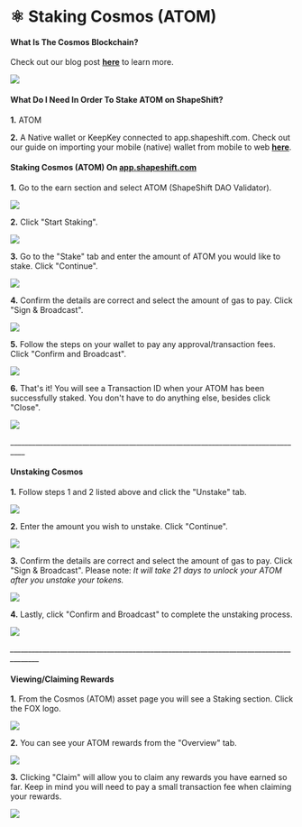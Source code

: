 # ⚛ Staking Cosmos (ATOM)

#### What Is The Cosmos Blockchain?

Check out our blog post [**here**](https://medium.com/@ShapeShift.com/shapeshift-integrates-cosmos-functionality-for-native-wallet-users-6974c03086ad) to learn more.

![](<../../.gitbook/assets/image (30).png>)

#### What Do I Need In Order To Stake ATOM on ShapeShift?

**1.** ATOM

**2.** A Native wallet or KeepKey connected to app.shapeshift.com. Check out our guide on importing your mobile (native) wallet from mobile to web [**here**](https://app.gitbook.com/o/sWotiHVrGfDN75Cscxmv/s/72REb8nWCxIowqCRZG08/\~/changes/Yy1LhfBrdh6dq9PVc379/help-desk/app.shapeshift/import-your-seed-phrase-from-the-mobile-app-to-web).

#### Staking Cosmos (ATOM) On [**app.shapeshift.com**](https://app.shapeshift.com/dashboard)

**1.** Go to the earn section and select ATOM (ShapeShift DAO Validator).

![](<../../.gitbook/assets/image (105).png>)

**2.** Click "Start Staking".

![](<../../.gitbook/assets/image (47).png>)

**3.** Go to the "Stake" tab and enter the amount of ATOM you would like to stake. Click "Continue".

![](<../../.gitbook/assets/image (39).png>)

**4.** Confirm the details are correct and select the amount of gas to pay. Click "Sign & Broadcast".

![](<../../.gitbook/assets/image (67).png>)

**5.** Follow the steps on your wallet to pay any approval/transaction fees. Click "Confirm and Broadcast".

![](<../../.gitbook/assets/image (124).png>)

**6.** That's it! You will see a Transaction ID when your ATOM has been successfully staked. You don't have to do anything else, besides click "Close".

![](<../../.gitbook/assets/image (190).png>)

\_\_\_\_\_\_\_\_\_\_\_\_\_\_\_\_\_\_\_\_\_\_\_\_\_\_\_\_\_\_\_\_\_\_\_\_\_\_\_\_\_\_\_\_\_\_\_\_\_\_\_\_\_\_\_\_\_\_\_\_\_\_\_\_\_\_\_\_\_\_\_\_\_\_\_\_\_\_\_\_\_\_

#### Unstaking Cosmos

**1.** Follow steps 1 and 2 listed above and click the "Unstake" tab.

![](<../../.gitbook/assets/image (205).png>)

**2.** Enter the amount you wish to unstake. Click "Continue".

![](<../../.gitbook/assets/image (147).png>)

**3.** Confirm the details are correct and select the amount of gas to pay. Click "Sign & Broadcast". Please note: _It will take 21 days to unlock your ATOM after you unstake your tokens._

__![](<../../.gitbook/assets/image (5).png>)__

**4.** Lastly, click "Confirm and Broadcast" to complete the unstaking process.

![](<../../.gitbook/assets/image (20).png>)

_\_\_\_\_\_\_\_\_\_\_\_\_\_\_\_\_\_\_\_\_\_\_\_\_\_\_\_\_\_\_\_\_\_\_\_\_\_\_\_\_\_\_\_\_\_\_\_\_\_\_\_\_\_\_\_\_\_\_\_\_\_\_\_\_\_\_\_\_\_\_\_\_\_\_\_\_\_\_\_\_\_\_\_\_\_\__

#### Viewing/Claiming Rewards

**1.** From the Cosmos (ATOM) asset page you will see a Staking section. Click the FOX logo.

![](<../../.gitbook/assets/image (214).png>)

**2.** You can see your ATOM rewards from the "Overview" tab.

![](<../../.gitbook/assets/image (113).png>)

**3.** Clicking "Claim" will allow you to claim any rewards you have earned so far. Keep in mind you will need to pay a small transaction fee when claiming your rewards.

![](<../../.gitbook/assets/image (120).png>)
